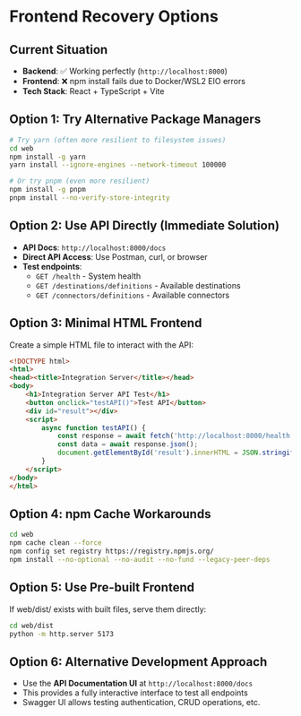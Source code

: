 # Frontend Recovery Options

## Current Situation
- **Backend**: ✅ Working perfectly (`http://localhost:8000`)
- **Frontend**: ❌ npm install fails due to Docker/WSL2 EIO errors
- **Tech Stack**: React + TypeScript + Vite

## Option 1: Try Alternative Package Managers
```bash
# Try yarn (often more resilient to filesystem issues)
cd web
npm install -g yarn
yarn install --ignore-engines --network-timeout 100000

# Or try pnpm (even more resilient)
npm install -g pnpm
pnpm install --no-verify-store-integrity
```

## Option 2: Use API Directly (Immediate Solution)
- **API Docs**: `http://localhost:8000/docs`
- **Direct API Access**: Use Postman, curl, or browser
- **Test endpoints**: 
  - `GET /health` - System health
  - `GET /destinations/definitions` - Available destinations
  - `GET /connectors/definitions` - Available connectors

## Option 3: Minimal HTML Frontend
Create a simple HTML file to interact with the API:
```html
<!DOCTYPE html>
<html>
<head><title>Integration Server</title></head>
<body>
    <h1>Integration Server API Test</h1>
    <button onclick="testAPI()">Test API</button>
    <div id="result"></div>
    <script>
        async function testAPI() {
            const response = await fetch('http://localhost:8000/health');
            const data = await response.json();
            document.getElementById('result').innerHTML = JSON.stringify(data);
        }
    </script>
</body>
</html>
```

## Option 4: npm Cache Workarounds
```bash
cd web
npm cache clean --force
npm config set registry https://registry.npmjs.org/
npm install --no-optional --no-audit --no-fund --legacy-peer-deps
```

## Option 5: Use Pre-built Frontend
If web/dist/ exists with built files, serve them directly:
```bash
cd web/dist
python -m http.server 5173
```

## Option 6: Alternative Development Approach
- Use the **API Documentation UI** at `http://localhost:8000/docs`
- This provides a fully interactive interface to test all endpoints
- Swagger UI allows testing authentication, CRUD operations, etc.







